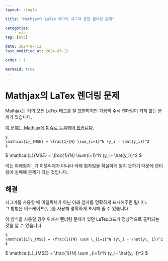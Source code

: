 ```yaml
---
layout: single

title: "Mathjax의 LaTex 태그의 시그마 중첩 렌더링 문제"

categories:
    - etc
tag: [etc]

date: 2024-07-12
last_modified_at: 2024-07-12

order : 1

mermaid: true
---
```


# Mathjax의 LaTex 렌더링 문제

Mathjax는 거의 모든 LaTex 태그를 잘 표현하지만 가끔씩 수식 렌더링이 되지 않는 문제가 있습니다.

[이 문제는 Mathjax에 이슈로 등록되어 있습니다.](https://github.com/mathjax/MathJax/issues/984)

```
$
\mathcal{L}_{MSE} = \frac{1}{N} \sum_{i=1}^N (y_i - \hat{y_i})^2
$

```

$
\mathcal{L}_{MSE} = \frac{1}{N} \sum_{i=1}^N (y_i - \hat{y_i})^2
$

이는 아래첨자 `_`가 이탤릭체가 아니라 아래 첨자임을 확실하게 알지 못하기 때문에 랜더링에 실패해 문제가 되는 것입니다.

## 해결

시그마를 사용할 때 이탤릭체가 아닌 아래 첨자를 명확하게 표시해주면 됩니다.  
그 방법은 이스케이프(`\_`)를 사용해 명확하게 표시해 줄 수 있습니다.

이 방식을 사용할 경우 위에서 렌더링 문제가 있던 LaTex코드가 정상적으로 출력되는 것을 알 수 있습니다.

```
$
\mathcal{L}\_{MSE} = \frac{1}{N} \sum \_{i=1}^N (y\_i - \hat{y\_ i})^2
$
```

$
\mathcal{L}\_{MSE} = \frac{1}{N} \sum \_{i=1}^N (y\_i - \hat{y\_ i})^2
$
